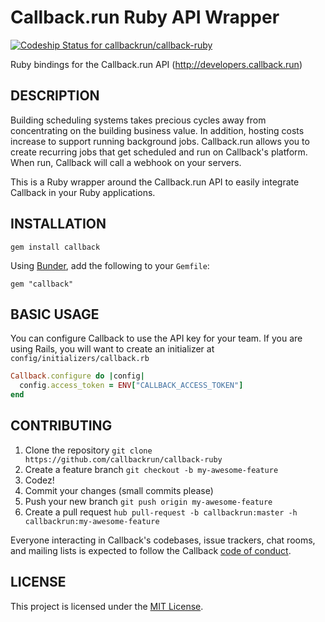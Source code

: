 Callback.run Ruby API Wrapper
=============================

[ ![Codeship Status for callbackrun/callback-ruby](https://app.codeship.com/projects/2c3b5c50-fd0e-0134-c7bc-22bf4c6edae4/status?branch=master)](https://app.codeship.com/projects/211937)

Ruby bindings for the Callback.run API (http://developers.callback.run)

## DESCRIPTION

Building scheduling systems takes precious cycles away from concentrating on the building business value. In addition, hosting costs increase to support running background jobs. Callback.run allows you to create recurring jobs that get scheduled and run on Callback's platform. When run, Callback will call a webhook on your servers.

This is a Ruby wrapper around the Callback.run API to easily integrate Callback in your Ruby applications.

## INSTALLATION

```
gem install callback
```

Using [Bunder](http://bundler.io/), add the following to your `Gemfile`:

```
gem "callback"
```

## BASIC USAGE

You can configure Callback to use the API key for your team. If you are using Rails, you will want to create an initializer at `config/initializers/callback.rb`

```ruby
Callback.configure do |config|
  config.access_token = ENV["CALLBACK_ACCESS_TOKEN"]
end
```

## CONTRIBUTING

1. Clone the repository `git clone https://github.com/callbackrun/callback-ruby`
1. Create a feature branch `git checkout -b my-awesome-feature`
1. Codez!
1. Commit your changes (small commits please)
1. Push your new branch `git push origin my-awesome-feature`
1. Create a pull request `hub pull-request -b callbackrun:master -h callbackrun:my-awesome-feature`

Everyone interacting in Callback's codebases, issue trackers, chat rooms, and mailing lists is expected to follow the Callback [code of conduct](CODE_OF_CONDUCT.md).

## LICENSE

This project is licensed under the [MIT License](LICENSE.md).
